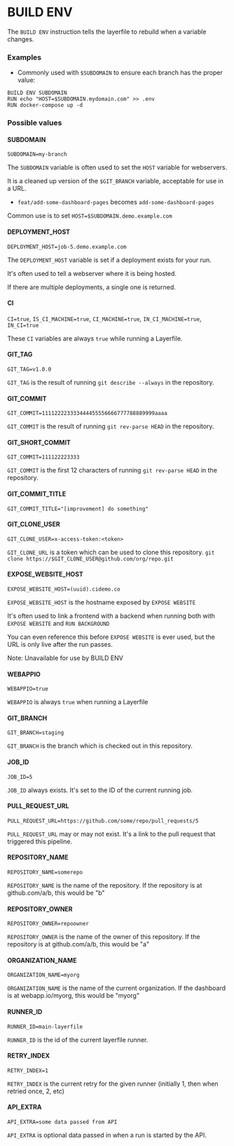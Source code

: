 # BUILD ENV

The `BUILD ENV` instruction tells the layerfile to rebuild when a variable changes.

### Examples

- Commonly used with `$SUBDOMAIN` to ensure each branch has the proper value:

```Layerfile
BUILD ENV SUBDOMAIN
RUN echo "HOST=$SUBDOMAIN.mydomain.com" >> .env
RUN docker-compose up -d
```

### Possible values

#### SUBDOMAIN

`SUBDOMAIN=my-branch`

The `SUBDOMAIN` variable is often used to set the `HOST` variable for webservers.

It is a cleaned up version of the `$GIT_BRANCH` variable, acceptable for use in a URL.

- `feat/add-some-dashboard-pages` becomes `add-some-dashboard-pages`

Common use is to set `HOST=$SUBDOMAIN.demo.example.com`

#### DEPLOYMENT_HOST

`DEPLOYMENT_HOST=job-5.demo.example.com`

The `DEPLOYMENT_HOST` variable is set if a deployment exists for your run.

It's often used to tell a webserver where it is being hosted.

If there are multiple deployments, a single one is returned.

#### CI

`CI=true`, `IS_CI_MACHINE=true`, `CI_MACHINE=true`, `IN_CI_MACHINE=true`, `IN_CI=true`

These `CI` variables are always `true` while running a Layerfile.


#### GIT\_TAG

`GIT_TAG=v1.0.0`

`GIT_TAG` is the result of running `git describe --always` in the repository.


#### GIT\_COMMIT

`GIT_COMMIT=111122223333444455556666777788889999aaaa`

`GIT_COMMIT` is the result of running `git rev-parse HEAD` in the repository.


#### GIT\_SHORT\_COMMIT

`GIT_COMMIT=111122223333`

`GIT_COMMIT` is the first 12 characters of running `git rev-parse HEAD` in the repository.

#### GIT\_COMMIT\_TITLE

`GIT_COMMIT_TITLE="[improvement] do something"`

#### GIT\_CLONE\_USER
`GIT_CLONE_USER=x-access-token:<token>`

`GIT_CLONE_URL` is a token which can be used to clone this repository. `git clone https://$GIT_CLONE_USER@github.com/org/repo.git`

#### EXPOSE\_WEBSITE\_HOST

`EXPOSE_WEBSITE_HOST=(uuid).cidemo.co`

`EXPOSE_WEBSITE_HOST` is the hostname exposed by `EXPOSE WEBSITE`

It's often used to link a frontend with a backend when running both with `EXPOSE WEBSITE` and `RUN BACKGROUND`

You can even reference this before `EXPOSE WEBSITE` is ever used, but the URL is only live after the run passes.

Note: Unavailable for use by BUILD ENV

#### WEBAPPIO

`WEBAPPIO=true`

`WEBAPPIO` is always `true` when running a Layerfile


#### GIT\_BRANCH

`GIT_BRANCH=staging`

`GIT_BRANCH` is the branch which is checked out in this repository.


#### JOB\_ID

`JOB_ID=5`

`JOB_ID` always exists. It's set to the ID of the current running job.


#### PULL\_REQUEST\_URL

`PULL_REQUEST_URL=https://github.com/some/repo/pull_requests/5`

`PULL_REQUEST_URL` may or may not exist. It's a link to the pull request that triggered this pipeline.


#### REPOSITORY\_NAME

`REPOSITORY_NAME=somerepo`

`REPOSITORY_NAME` is the name of the repository. If the repository is at github.com/a/b, this would be "b"


#### REPOSITORY\_OWNER

`REPOSITORY_OWNER=repoowner`

`REPOSITORY_OWNER` is the name of the owner of this repository. If the repository is at github.com/a/b, this would be "a"


#### ORGANIZATION\_NAME

`ORGANIZATION_NAME=myorg`

`ORGANIZATION_NAME` is the name of the current organization. If the dashboard is at webapp.io/myorg, this would be "myorg"


#### RUNNER\_ID

`RUNNER_ID=main-layerfile`

`RUNNER_ID` is the id of the current layerfile runner.

#### RETRY\_INDEX

`RETRY_INDEX=1`

`RETRY_INDEX` is the current retry for the given runner (initially 1, then when retried once, 2, etc)

#### API\_EXTRA

`API_EXTRA=some data passed from API`

`API_EXTRA` is optional data passed in when a run is started by the API.